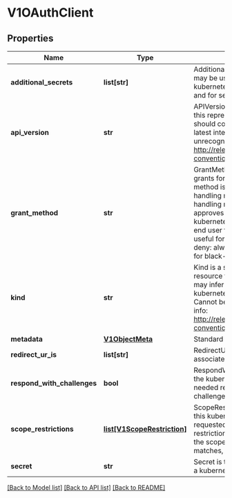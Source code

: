 # V1OAuthClient

## Properties
Name | Type | Description | Notes
------------ | ------------- | ------------- | -------------
**additional_secrets** | **list[str]** | AdditionalSecrets holds other secrets that may be used to identify the kubernetes.client.  This is useful for rotation and for service account token validation | [optional] 
**api_version** | **str** | APIVersion defines the versioned schema of this representation of an object. Servers should convert recognized schemas to the latest internal value, and may reject unrecognized values. More info: http://releases.k8s.io/HEAD/docs/devel/api-conventions.md#resources | [optional] 
**grant_method** | **str** | GrantMethod determines how to handle grants for this kubernetes.client. If no method is provided, the cluster default grant handling method will be used. Valid grant handling methods are:  - auto:   always approves grant requests, useful for trusted kubernetes.clients  - prompt: prompts the end user for approval of grant requests, useful for third-party kubernetes.clients  - deny:   always denies grant requests, useful for black-listed kubernetes.clients | [optional] 
**kind** | **str** | Kind is a string value representing the REST resource this object represents. Servers may infer this from the endpoint the kubernetes.client submits requests to. Cannot be updated. In CamelCase. More info: http://releases.k8s.io/HEAD/docs/devel/api-conventions.md#types-kinds | [optional] 
**metadata** | [**V1ObjectMeta**](V1ObjectMeta.md) | Standard object&#39;s metadata. | [optional] 
**redirect_ur_is** | **list[str]** | RedirectURIs is the valid redirection URIs associated with a kubernetes.client | [optional] 
**respond_with_challenges** | **bool** | RespondWithChallenges indicates whether the kubernetes.client wants authentication needed responses made in the form of challenges instead of redirects | [optional] 
**scope_restrictions** | [**list[V1ScopeRestriction]**](V1ScopeRestriction.md) | ScopeRestrictions describes which scopes this kubernetes.client can request.  Each requested scope is checked against each restriction.  If any restriction matches, then the scope is allowed. If no restriction matches, then the scope is denied. | [optional] 
**secret** | **str** | Secret is the unique secret associated with a kubernetes.client | [optional] 

[[Back to Model list]](../README.md#documentation-for-models) [[Back to API list]](../README.md#documentation-for-api-endpoints) [[Back to README]](../README.md)


